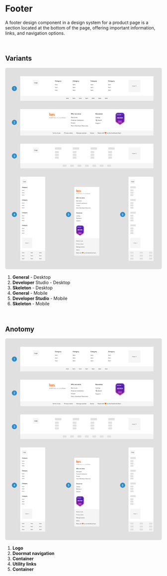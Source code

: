 # Footer

A footer design component in a design system for a product page is a section located at the bottom of the page, offering important information, links, and navigation options.

</br>

## Variants

<img src="/assets/images/patterns/footer-variants.jpg" alt="footer-variants" style="max-width: 100%;" width="752">

1. <b>General</b> - Desktop
2. <b>Developer</b> Studio - Desktop
3. <b>Skeleton</b> - Desktop
4. <b>General</b> - Mobile
5. <b>Developer Studio</b> - Mobile
6. <b>Skeleton</b> - Mobile

</br>

## Anotomy

<img src="/assets/images/patterns/footer-variants.jpg" alt="footer-variants" style="max-width: 100%;" width="752">

1. <b>Logo</b>
2. <b>Doormat navigation</b>
3. <b>Container</b>
4. <b>Utility links</b>
5. <b>Container</b>
